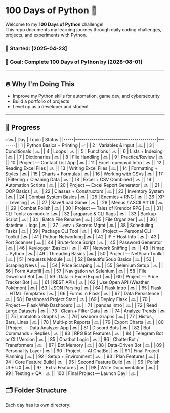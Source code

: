 # 100 Days of Python 🐍

Welcome to my **100 Days of Python** challenge!  
This repo documents my learning journey through daily coding challenges, projects, and experiments with Python.

### 📅 Started: [2025-04-23]
### 🏁 Goal: Complete 100 Days of Python by [2028-08-01]

---

## 🔥 Why I'm Doing This

- Improve my Python skills for automation, game dev, and cybersecurity
- Build a portfolio of projects
- Level up as a developer and student

---

## 🧭 Progress
✅🔜
| Day | Topic                                 | Status |
|-----|----------------------------------------|--------|
| 1   | Python Basics + Printing              | ✅      |
| 2   | Variables & Input                     | 🔜      |
| 3   | Conditionals                          | 🔜      |
| 4   | Loops                                 | 🔜      |
| 5   | Functions                             | 🔜      |
| 6   | Lists + Indexing                      | 🔜      |
| 7   | Dictionaries                          | 🔜      |
| 8   | File Handling                         | 🔜      |
| 9   | Practice/Review                       | 🔜      |
| 10  | Project — Contact List App            | 🔜      |
| 11  | Excel: openpyxl Intro                 | 🔜      |
| 12  | Reading Excel Files                   | 🔜      |
| 13  | Writing Excel Files                   | 🔜      |
| 14  | Formatting + Styles                   | 🔜      |
| 15  | Charts + Formulas                     | 🔜      |
| 16  | Working with CSVs                     | 🔜      |
| 17  | Filtering + Cleaning Data             | 🔜      |
| 18  | Excel + CSV Combined                  | 🔜      |
| 19  | Automation Scripts                    | 🔜      |
| 20  | Project — Excel Report Generator      | 🔜      |
| 21  | OOP Basics                            | 🔜      |
| 22  | Classes + Constructors                | 🔜      |
| 23  | Inventory System                      | 🔜      |
| 24  | Combat System Basics                  | 🔜      |
| 25  | Enemies + RNG                         | 🔜      |
| 26  | XP + Leveling                         | 🔜      |
| 27  | Save/Load Game                        | 🔜      |
| 28  | Menus / ASCII Art UI                  | 🔜      |
| 29  | Combat Polish                         | 🔜      |
| 30  | Project — Tales of Krendor RPG        | 🔜      |
| 31  | CLI Tools: os module                  | 🔜      |
| 32  | argparse & CLI flags                  | 🔜      |
| 33  | Backup Script                         | 🔜      |
| 34  | Batch File Rename                     | 🔜      |
| 35  | File Organizer                        | 🔜      |
| 36  | datetime + logs                       | 🔜      |
| 37  | .env + Secrets Mgmt                   | 🔜      |
| 38  | Scheduling Tasks                      | 🔜      |
| 39  | Package CLI Tool                      | 🔜      |
| 40  | Project — Personal CLI Toolkit        | 🔜      |
| 41  | Python Networking                     | 🔜      |
| 42  | IP + Host Info                        | 🔜      |
| 43  | Port Scanner                          | 🔜      |
| 44  | Brute-force Script                    | 🔜      |
| 45  | Password Generator                    | 🔜      |
| 46  | Keylogger (Basics)                    | 🔜      |
| 47  | Network Sniffing                      | 🔜      |
| 48  | Nmap + Python                         | 🔜      |
| 49  | Threading Basics                      | 🔜      |
| 50  | Project — NetScan Toolkit             | 🔜      |
| 51  | requests Module                       | 🔜      |
| 52  | BeautifulSoup Basics                  | 🔜      |
| 53  | Scraping News                         | 🔜      |
| 54  | Price Scraping                        | 🔜      |
| 55  | Selenium Setup                        | 🔜      |
| 56  | Form Autofill                         | 🔜      |
| 57  | Navigation w/ Selenium                | 🔜      |
| 58  | File Download Bot                     | 🔜      |
| 59  | Data → Excel Export                   | 🔜      |
| 60  | Project — Price Tracker Bot           | 🔜      |
| 61  | REST APIs                             | 🔜      |
| 62  | Use Open API (Weather, Pokémon)       | 🔜      |
| 63  | JSON Parsing                          | 🔜      |
| 64  | Flask Intro                           | 🔜      |
| 65  | Flask + HTML Templates                | 🔜      |
| 66  | Forms in Flask                        | 🔜      |
| 67  | Data Persistence                      | 🔜      |
| 68  | Dashboard Project Start               | 🔜      |
| 69  | Deploy Flask                          | 🔜      |
| 70  | Project — Flask Web Dashboard         | 🔜      |
| 71  | pandas Intro                          | 🔜      |
| 72  | Read Large Datasets                   | 🔜      |
| 73  | Clean + Filter Data                   | 🔜      |
| 74  | Analyze Trends                        | 🔜      |
| 75  | matplotlib Graphs                     | 🔜      |
| 76  | seaborn Graphs                        | 🔜      |
| 77  | Histos, Bars, Lines                   | 🔜      |
| 78  | Multi-plot Reports                    | 🔜      |
| 79  | Export Charts                         | 🔜      |
| 80  | Project — Data Analyzer App           | 🔜      |
| 81  | Discord Bots                          | 🔜      |
| 82  | Bot Commands + Replies                | 🔜      |
| 83  | RPG Bot Features                      | 🔜      |
| 84  | Telegram Bot or CLI Version           | 🔜      |
| 85  | Chatbot Logic                         | 🔜      |
| 86  | ChatterBot / Transformers             | 🔜      |
| 87  | Bot Memory                            | 🔜      |
| 88  | Data-Driven Bot                       | 🔜      |
| 89  | Personality Layer                     | 🔜      |
| 90  | Project — AI ChatBot                  | 🔜      |
| 91  | Final Project Planning                | 🔜      |
| 92  | Setup + Environment                   | 🔜      |
| 93  | Plan Features                         | 🔜      |
| 94  | Core Feature Build                    | 🔜      |
| 95  | Second Feature Build                  | 🔜      |
| 96  | Polish UI + UX                        | 🔜      |
| 97  | Extra Features                        | 🔜      |
| 98  | Write Documentation                   | 🔜      |
| 99  | Testing + QA                          | 🔜      |
| 100 | Final Project — Launch Day!           | 🔜      |


## 🗂️ Folder Structure

Each day has its own directory:

